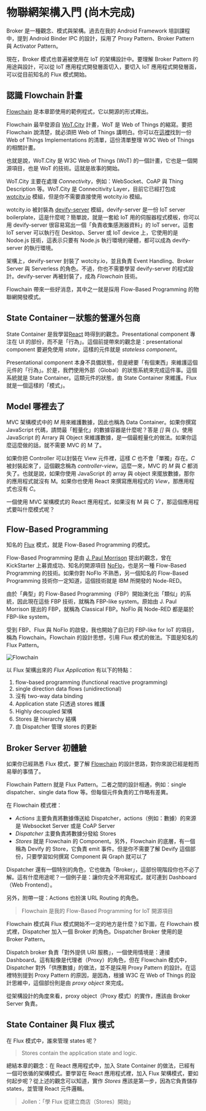 # 物聯網架構入門 (尚木完成)

Broker 是一種觀念、模式與架構。過去在我的 Android Framework 培訓課程中，提到 Android Binder IPC 的設計，採用了 Proxy Pattern、Broker Pattern 與 Activator Pattern。

現在，Broker 模式也普遍被使用在 IoT 的架構設計中。要理解 Broker Pattern 的用途與設計，可以從 IoT 應用程式開發層面切入，要切入 IoT 應用程式開發層面，可以從目前知名的 Flux 模式開始。

## 認識 Flowchain 計畫

[Flowchain](https://github.com/flowchain) 是本章節使用的範例程式，它以開源的形式釋出。

Flowchain 最早發源自 [WoT.City](https://wotcity.com) 計畫，WoT 是 Web of Things 的縮寫。要把 Flowchain 說清楚，就必須把 Web of Things 講明白。你可以在[這裡](https://www.w3.org/WoT/IG/wiki/Implementations)找到一份 Web of Things Implementations 的清單，這份清單整理 W3C Web of Things 的相關計畫。

也就是說，WoT.City 是 W3C Web of Things (WoT) 的一個計畫，它也是一個開源項目，也是 WoT 的技術。這就是故事的開始。

WoT.City 主要在處理 *Connectivity*，例如：WebSocket、CoAP 與 Thing Description 等。WoT.City 是 Connecitivity Layer，目前它已經打包成  [wotcity.io](https://www.npmjs.com/package/wotcity.io) 模組，但是你不需要直接使用 wotcity.io 模組。

wotcity.io 被封裝為 [devify-server](https://github.com/DevifyPlatform/devify-server) 模組，devify-server 是一份 IoT server boilerplate，這是什麼呢？簡單說，就是一套給 IoT 用的伺服器程式模板，你可以用 devify-server 很容易寫出一個「負責收集感測器資料」的 IoT server。這套 IoT server 可以執行在 Desktop、Server 或 IoT device 上，它使用的是 Nodoe.js 技術，這表示只要有 Node.js 執行環境的硬體，都可以成為 devify-server 的執行環境。

架構上，devify-server 封裝了 wotcity.io，並且負責 Event Handling、Broker Server 與 Serverless 的角色。不過，你也不需要學習 devify-server 的程式設計。devify-server 再被封裝了，成為 *Flowchain* 技術。

Flowchain 帶來一些好消息，其中之一就是採用 Flow-Based Programming 的物聯網開發模式。

## State Container－狀態的營運外包商

State Container 是我學習[React](https://facebook.github.io/react/) 時得到的觀念。Presentational component 專注在 UI 的部份，而不是「行為」。這個前提帶來的觀念是：presentational component 要避免使用 *state*，這樣的元件就是 *stateless component*。

Presentational component 本身不具備狀態，但是總要「有個東西」來維護這個元件的「行為」。於是，我們使用外部（Global）的狀態系統來完成這件事。這個系統就是 State Container。這類元件的狀態，由 State Container 來維護。Flux 就是一個這樣的「模式」。

## Model 哪裡去了

MVC 架構模式中的 *M* 用來維護數據，因此也稱為 Data Container。如果你撰寫 JavaScript 代碼，請問最「輕量化」的數據容器是什麼呢？答是 *[]* 與 *{}*。使用 JavaScript 的 Arrary 與 Object 來維護數據，是一個最輕量化的做法。如果你這麼這麼做的話，就不需要 MVC 的 M 了。

如果你把 Controller 可以封裝在 View 元件裡，這樣 *C* 也不會「單獨」存在。*C* 被封裝起來了，這個觀念稱為 _controller-view_。這麼一來，MVC 的 *M* 與 *C* 都消失了。也就是說，如果你使用 JavaScript 的 array 與 object 來擺放數據，那你的應用程式就沒有 M。如果你也使用 React 來撰寫應用程式的 *View*，那應用程式也沒有 *C*。

一個使用 MVC 架構模式的 React 應用程式，如果沒有 M 與 C 了，那這個應用程式要叫什麼模式呢？

## Flow-Based Programming

知名的 [Flux](https://facebook.github.io/flux/docs/overview.html) 模式，就是 Flow-Based Programming 的模式。

Flow-Based Programming 是由 [J. Paul Morrison](http://www.jpaulmorrison.com/) 提出的觀念，曾在 KickStarter 上募資成功、知名的開源項目 [NoFlo](https://github.com/noflo/noflo)，也是另一種 Flow-Based Programming 的技術。如果你對 NoFlo 不熟悉，另一個知名的 Flow-Based Programming 技術你一定知道，這個技術就是 IBM 所開發的 Node-RED。

由於「典型」的 Flow-Based Programming（FBP）開始演化出「類似」的系統，因此現在這些 FBP 技術，就稱為 FBP-like system。原始由 J. Paul Morrison 提出的 FBP，就稱為 Classical FBP。NoFlo 與 Node-RED 都是屬於 FBP-like system。

受到 FBP、Flux 與 NoFlo 的啟發，我也開始了自已的 FBP-like for IoT 的項目，稱為 Flowchain。Flowchain 的設計思想，引用 Flux 模式的做法。下圖是知名的 Flux Pattern。

![Flowchain](https://cloud.githubusercontent.com/assets/1126021/17242135/190517ee-55a8-11e6-8207-a936a29fb8f6.png)

以 Flux 架構出來的 *Flux Application* 有以下的特點：

1. flow-based programming (functional reactive programming)
2. single direction data flows (unidirectional)
3. 沒有 two-way data binding
4. Application state 只透過 stores 維護
5. Highly decoupled 架構
6. Stores 是 hierarchy 結構
7. 由 Dispatcher 管理 stores 的更新

## Broker Server 初體驗

如果你已經熟悉 Flux 模式，要了解 [Flowchain](https://github.com/flowchain) 的設計思路，對你來說已經是輕而易舉的事情了。

Flowchain Pattern 就是 Flux Pattern。二者之間的設計相通，例如：single dispatcher、single data flow 等。但每個元件負責的工作略有差異。

在 Flowchain 模式裡：

* *Actions* 主要負責將數據傳送給 Dispatcher，actions（例如：數據）的來源是 Websocket Server 或是 CoAP Server
* *Dispatcher* 主要負責將數據分發給 Stores
* *Stores* 就是 Flowchain 的 Component。另外，Flowchain 的底層，有一個稱為 Devify 的 Store，它負責 emit 事件。但是你不需要了解 Devify 這個部份，只要學習如何撰寫 Component 與 Graph 就可以了

Dispatcher 還有一個特別的角色，它也做為「Broker」，這部份現階段你也不必了解。這有什麼用途呢？一個例子是：讓你完全不用寫程式，就可連到 Dashboard（Web Frontend）。

另外，附帶一提：Actions 也扮演 URL Routing 的角色。

> Flowchain 是我的 Flow-Based Programming for IoT 開源項目

Flowchain 模式與 Flux 模式開始不一定的地方是什麼？如下圖，在 Flowchain 模式裡，Dispatcher 加入一個 Broker 的角色。Dispatcher Broker 使用的是 Broker Pattern。

Dispatch broker 負責「對外提供 URI 服務」，一個使用情境是：連接 Dashboard。這有點像是代理者（Proxy）的角色，但在 Flowchain 模式中，Dispatcher 對外「供應數據」的做法，並不是採用 Proxy Pattern 的設計。在這裡特別提到 Proxy Pattern 的原因，是因為，根據 W3C 在 Web of Things 的設計思維中，這個部份則是由 *proxy object* 來完成。

從架構設計的角度來看，proxy object（Proxy 模式）的實作，應該由 Broker Server 負責。

## State Container 與 Flux 模式

在 Flux 模式中，誰來管理 states 呢？

> Stores contain the application state and logic.

總結本章的觀念：在 React 應用程式中，加入 State Container 的做法，已經有一個可依循的架構模式。要學習在 React 應用程式裡，加入 Flux 架構模式，要如何起步呢？從上述的觀念可以知道，實作 *Stores* 應該是第一步，因為它負責儲存 states，並管理 React 元件邏輯。

> Jollen：「學 Flux 從建立商店（Stores）開始」
